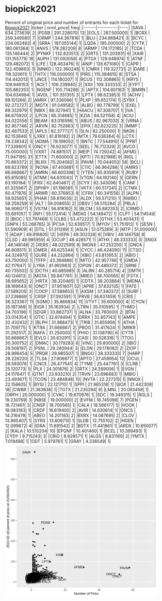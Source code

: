 # biopick2021
Percent of original price and number of entrants for each ticket for [Biopick2021](https://twitter.com/hashtag/Biopick2021)
|ticker | nrml_price| freq|
|:------|----------:|----:|
|SAVA   | 634.273639|    2|
|PDSB   | 291.228070|   13|
|EOLS   | 287.500000|    1|
|BCRX   | 259.349580|    7|
|ORMP   | 244.367816|    1|
|BLU    | 234.868421|    3|
|BCYC   | 234.062483|    4|
|SRRA   | 197.055144|    1|
|LQDA   | 195.000000|    2|
|CYTK   | 180.061364|    1|
|ANVS   | 178.282209|    8|
|ARMP   | 174.172185|    2|
|TCDA   | 135.146444|    2|
|PYNKF  | 132.820513|    2|
|GRTS   | 131.203931|    6|
|XAIR   | 131.155779|   18|
|AUPH   | 131.093058|    4|
|PTGX   | 129.948974|    1|
|ATNF   | 129.482072|    1|
|LIFE   | 128.463476|    5|
|ANIP   | 126.671080|    1|
|CAPR   | 122.459893|    3|
|MNKD   | 122.360248|    1|
|CMRX   | 119.327731|    2|
|DARE   | 118.320611|    1|
|THTX   | 116.000000|    1|
|PIRS   | 115.384615|    8|
|STSA   | 114.442013|    1|
|JNCE   | 114.180207|    1|
|RCUS   | 112.308865|    1|
|KRYS   | 109.946153|    1|
|ACET   | 109.239940|    2|
|XXII   | 108.333333|    2|
|EYPT   | 105.882353|    1|
|NGENF  | 105.714286|    2|
|APTX   | 104.651163|    1|
|BMRN   | 104.634994|    1|
|AVDL   | 101.351351|    3|
|LPTX   |  98.623853|   11|
|ACHV   |  98.101266|    2|
|AMRX   |  97.336066|    1|
|PLXP   |  95.652174|    1|
|SYBX   |  92.272727|    2|
|MGTX   |  91.049582|    1|
|ALBO   |  90.778799|    1|
|EXEL   |  89.332679|    1|
|NBIX   |  88.327941|    1|
|HAACU  |  87.308707|    1|
|IVA    |  86.675920|    2|
|LPCN   |  85.314685|    1|
|KZIA   |  84.521158|    4|
|ACIU   |  84.022556|    1|
|BEAM   |  83.016596|    1|
|ABUS   |  82.967033|    3|
|VRNA   |  82.957746|    2|
|ARVN   |  82.752863|    1|
|EPIX   |  82.623225|    3|
|IMMP   |  82.467533|    2|
|APLS   |  82.377727|    1|
|SLN    |  82.250000|    1|
|IMGN   |  82.153846|    1|
|LXRX   |  81.818182|    2|
|IMTX   |  79.636364|    6|
|LCTX   |  78.238342|    3|
|ADMA   |  78.199052|    1|
|BNTC   |  77.544910|    5|
|PPBT   |  77.339901|    1|
|ONCY   |  76.923077|    1|
|SEEL   |  76.712329|    2|
|AVCO   |  75.000000|    1|
|VXRT   |  74.881517|    2|
|MEIP   |  74.729242|    4|
|AFMD   |  71.947195|   31|
|ETTX   |  71.600000|    2|
|KPTI   |  70.921986|    9|
|RIGL   |  70.893372|    2|
|BLRX   |  70.204082|    3|
|PAVM   |  70.044053|   58|
|BCLI   |  69.823789|    3|
|NCNA   |  67.400881|    1|
|CTIC   |  66.964286|    1|
|AMRS   |  66.666667|    1|
|AMRN   |  66.600398|    1|
|YTEN   |  65.935919|    1|
|RUBY   |  65.815085|    1|
|ATNM   |  64.631043|    7|
|VTGN   |  64.192140|    3|
|GERN   |  63.190184|    1|
|IFRX   |  62.840467|    2|
|SCYX   |  62.343096|    1|
|CANF   |  61.325967|    2|
|SPHRY  |  61.196581|    1|
|VKTX   |  60.517241|    2|
|CTMX   |  60.471976|    3|
|ARWR   |  60.376853|    8|
|CFRX   |  60.341556|    2|
|ALPN   |  59.925651|    2|
|PHAR   |  59.819035|    2|
|ALDX   |  59.571210|    1|
|NWBO   |  59.259259|    9|
|ALT    |  59.008655|    2|
|OBSV   |  58.515284|    2|
|PBLA   |  56.906077|    1|
|VSTM   |  56.818182|    3|
|BLCM   |  55.882353|    2|
|CRMD   |  55.691057|    1|
|INFI   |  55.172414|    1|
|MDXG   |  54.148472|    1|
|CLPT   |  54.114549|    3|
|BIOC   |  53.797468|    1|
|CLBS   |  53.472222|    3|
|GTHX   |  53.403431|    1|
|GNPX   |  53.268765|    3|
|PCSA   |  52.639517|    1|
|MYOV   |  51.751913|    1|
|SESN   |  51.590909|    4|
|DTIL   |  51.311289|    1|
|ASLN   |  51.075269|    3|
|MTP    |  51.000000|    1|
|ADAP   |  49.916805|   12|
|HEPA   |  49.302326|    6|
|VBIV   |  49.146758|    8|
|CLSD   |  48.985959|    4|
|OCUP   |  48.428571|    1|
|ATHX   |  48.333333|    3|
|SNGX   |  48.148148|    2|
|XERS   |  48.022599|    8|
|MGNX   |  47.252250|    1|
|GNCA   |  46.808511|    3|
|OMER   |  46.625344|    1|
|CYCC   |  46.424090|   11|
|CTSO   |  44.324970|    1|
|QURE   |  44.232864|    1|
|XBIO   |  43.813953|    2|
|ABIO   |  43.750000|    1|
|TFFP   |  43.394886|    1|
|MITO   |  42.957746|    1|
|GMDA   |  42.117647|    3|
|LYRA   |  41.992883|    2|
|OPGN   |  41.488372|    2|
|SRNE   |  40.735502|    3|
|DCTH   |  40.685985|    3|
|ALRN   |  40.285714|    4|
|DMTK   |  40.124613|    2|
|MGTA   |  39.947781|    3|
|MREO   |  38.700565|    8|
|FSTX   |  38.695652|    2|
|HRTX   |  38.320465|    1|
|CDTX   |  38.203884|    1|
|MDNA   |  38.169643|    6|
|ONCT   |  37.951807|   52|
|APRE   |  37.632135|    1|
|FATE   |  37.589205|    3|
|COCP   |  37.588653|    1|
|AXSM   |  37.340372|    3|
|SURF   |  37.239869|    1|
|CRSP   |  37.092591|    1|
|PRVB   |  36.637459|    1|
|CRIS   |  36.323367|   11|
|SGMO   |  35.866834|   11|
|VTVT   |  35.600000|    4|
|CYCN   |  35.197368|    3|
|EIGR   |  35.163934|    2|
|LTRN   |  35.010595|    1|
|THMO   |  34.703196|    1|
|SDGR   |  33.882737|    1|
|ALNA   |  33.760000|    2|
|BTAI   |  33.014354|    1|
|OTIC   |  32.874494|    1|
|DRRX   |  32.857143|    1|
|AMPE   |  32.432432|    2|
|BLPH   |  31.988473|    1|
|TRIB   |  31.855956|    1|
|ATHA   |  31.709775|    1|
|KTRA   |  31.666667|    2|
|PROG   |  31.417624|    1|
|MRKR   |  31.292517|    2|
|RAFA   |  31.250000|    1|
|PHIO   |  31.138790|    6|
|CYTR   |  30.666667|    1|
|EVLO   |  30.632911|    1|
|CASI   |  30.526316|    1|
|TTOO   |  30.300752|    2|
|DMAC   |  30.179283|    6|
|VINC   |  29.800000|    2|
|IBIO   |  29.508197|    2|
|PSNL   |  29.240944|    3|
|ELDN   |  29.178082|    2|
|ZIOP   |  28.996454|    5|
|PRQR   |  28.985507|    1|
|BNGO   |  28.333333|    7|
|HARP   |  28.226220|    2|
|TLSA   |  27.906977|    1|
|APTO   |  27.459954|   12|
|OCUL   |  26.593076|    1|
|CNCE   |  26.477541|    4|
|TYME   |  25.447761|    3|
|CLRB   |  25.120773|    5|
|PLX    |  24.301676|    2|
|GRTX   |  24.269006|    1|
|EVGN   |  24.117647|    1|
|QTNT   |  23.933210|    2|
|TRVN   |  23.696683|    1|
|MBIO   |  23.493671|    1|
|TCON   |  23.484848|   10|
|NVTA   |  22.227315|    1|
|NNOX   |  22.156605|    1|
|BYSI   |  22.121710|    1|
|SPPI   |  21.965318|    1|
|SIOX   |  21.442308|   18|
|CWBR   |  21.363636|    1|
|TGTX   |  21.235294|    8|
|LMNL   |  20.093458|    1|
|ORPH   |  20.000000|    1|
|CVAC   |  19.670976|    1|
|SDC    |  19.349315|    1|
|RGLS   |  19.230769|    3|
|NBSE   |  19.000000|    2|
|EVFM   |  18.745098|    7|
|PGEN   |  18.721461|    3|
|CNSP   |  18.700565|    1|
|CALA   |  18.566177|    5|
|HOOK   |  18.083183|    1|
|CRDF   |  16.619400|    2|
|AVIR   |  14.630614|    1|
|ONCS   |  14.216478|    1|
|ABEO   |  14.201183|    2|
|BXRX   |  14.087695|    2|
|CLOV   |  13.965407|    1|
|SYRS   |  13.606710|    1|
|SLDB   |  12.755102|    2|
|HGEN   |  12.099872|    4|
|IDRA   |  11.691542|    2|
|BDTX   |  11.441861|    1|
|ARDX   |  10.850077|    2|
|KALA   |  10.510204|   10|
|EPGNF  |  10.401460|    1|
|BCEL   |  10.399493|    1|
|CYDY   |   9.715243|    3|
|CBIO   |   8.928571|    1|
|ALGS   |   8.831169|    2|
|YMTX   |   7.019498|    1|
|ODT    |   5.979761|    1|
|GRAY   |   4.338549|    1|
![retvspicks](biopicks.png?raw=true)
